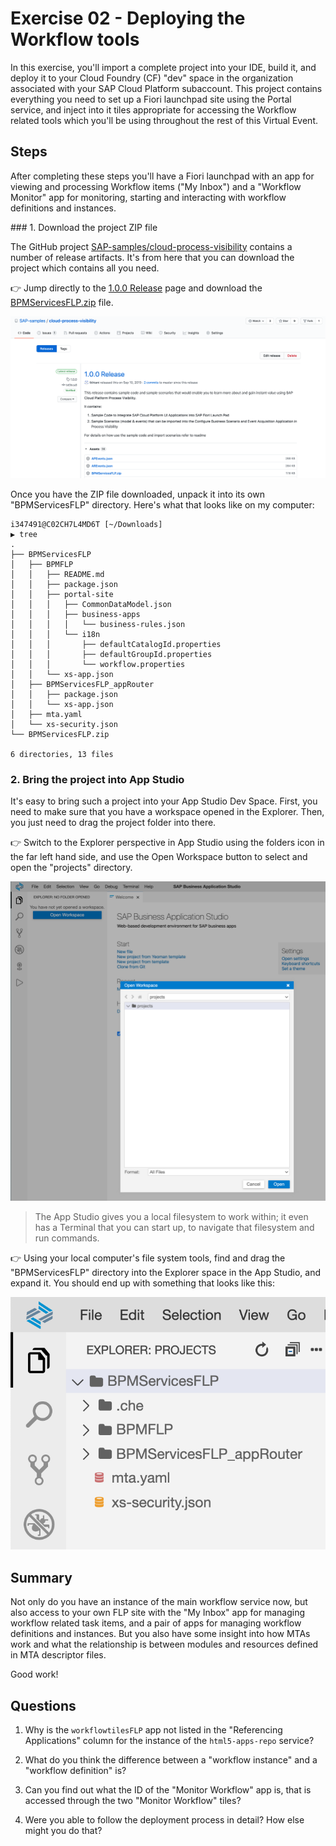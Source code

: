 # Exercise 02 - Deploying the Workflow tools

In this exercise, you'll import a complete project into your IDE, build it, and deploy it to your Cloud Foundry (CF) "dev" space in the organization associated with your SAP Cloud Platform subaccount. This project contains everything you need to set up a Fiori launchpad site using the Portal service, and inject into it tiles appropriate for accessing the Workflow related tools which you'll be using throughout the rest of this Virtual Event.


## Steps

After completing these steps you'll have a Fiori launchpad with an app for viewing and processing Workflow items ("My Inbox") and a "Workflow Monitor" app for monitoring, starting and interacting with workflow definitions and instances.


### 1. Download the project ZIP file

The GitHub project [SAP-samples/cloud-process-visibility](https://github.com/SAP-samples/cloud-process-visibility) contains a number of release artifacts. It's from here that you can download the project which contains all you need.

:point_right: Jump directly to the [1.0.0 Release](https://github.com/SAP-samples/cloud-process-visibility/releases/tag/1.0.0) page and download the [BPMServicesFLP.zip](https://github.com/SAP-samples/cloud-process-visibility/releases/download/1.0.0/BPMServicesFLP.zip) file.

![BPMServicesFLP.zip file](bpmservicesflpzip.png)

Once you have the ZIP file downloaded, unpack it into its own "BPMServicesFLP" directory. Here's what that looks like on my computer:

```
i347491@C02CH7L4MD6T [~/Downloads]
▶ tree
.
├── BPMServicesFLP
│   ├── BPMFLP
│   │   ├── README.md
│   │   ├── package.json
│   │   ├── portal-site
│   │   │   ├── CommonDataModel.json
│   │   │   ├── business-apps
│   │   │   │   └── business-rules.json
│   │   │   └── i18n
│   │   │       ├── defaultCatalogId.properties
│   │   │       ├── defaultGroupId.properties
│   │   │       └── workflow.properties
│   │   └── xs-app.json
│   ├── BPMServicesFLP_appRouter
│   │   ├── package.json
│   │   └── xs-app.json
│   ├── mta.yaml
│   └── xs-security.json
└── BPMServicesFLP.zip

6 directories, 13 files
```

### 2. Bring the project into App Studio

It's easy to bring such a project into your App Studio Dev Space. First, you need to make sure that you have a workspace opened in the Explorer. Then, you just need to drag the project folder into there.

:point_right: Switch to the Explorer perspective in App Studio using the folders icon in the far left hand side, and use the Open Workspace button to select and open the "projects" directory.

![Open Workspace button](openworkspace.png)

> The App Studio gives you a local filesystem to work within; it even has a Terminal that you can start up, to navigate that filesystem and run commands.

:point_right: Using your local computer's file system tools, find and drag the "BPMServicesFLP" directory into the Explorer space in the App Studio, and expand it. You should end up with something that looks like this:

![BPMServiceFLP project](bpmserviceflpproject.png)










## Summary

Not only do you have an instance of the main workflow service now, but also access to your own FLP site with the "My Inbox" app for managing workflow related task items, and a pair of apps for managing workflow definitions and instances. But you also have some insight into how MTAs work and what the relationship is between modules and resources defined in MTA descriptor files.

Good work!


## Questions

1. Why is the `workflowtilesFLP` app not listed in the "Referencing Applications" column for the instance of the `html5-apps-repo` service?

1. What do you think the difference between a "workflow instance" and a "workflow definition" is?

1. Can you find out what the ID of the "Monitor Workflow" app is, that is accessed through the two "Monitor Workflow" tiles?

1. Were you able to follow the deployment process in detail? How else might you do that?
<!-- See https://blogs.sap.com/2020/05/01/terminal-tip-a-cf-remote-monitor-script/ -->
